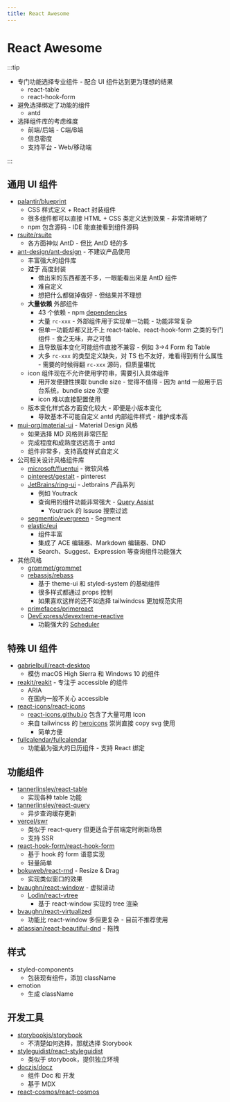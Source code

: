 ```yaml
---
title: React Awesome
---
```


# React Awesome

:::tip

* 专门功能选择专业组件 - 配合 UI 组件达到更为理想的结果
  * react-table
  * react-hook-form
* 避免选择绑定了功能的组件
  * antd
* 选择组件库的考虑维度
  * 前端/后端 - C端/B端
  * 信息密度
  * 支持平台 - Web/移动端

:::

## 通用 UI 组件
* [palantir/blueprint](https://github.com/palantir/blueprint)
  * CSS 样式定义 + React 封装组件
  * 很多组件都可以直接 HTML + CSS 类定义达到效果 - 非常清晰明了
  * npm 包含源码 - IDE 能直接看到组件源码
* [rsuite/rsuite](https://github.com/rsuite/rsuite)
  * 各方面神似 AntD - 但比 AntD 轻的多
* [ant-design/ant-design](https://github.com/ant-design/ant-design) - 不建议产品使用
  * 丰富强大的组件库
  * __过于__ 高度封装
    * 做出来的东西都差不多，一眼能看出来是 AntD 组件
    * 难自定义
    * 想把什么都做掉做好 - 但结果并不理想
  * __大量依赖__ 外部组件
    * 43 个依赖 - npm [dependencies](https://www.npmjs.com/package/antd?activeTab=dependencies)
    * 大量 `rc-xxx` - 外部组件用于实现单一功能 - 功能非常复杂
    * 但单一功能却都又比不上 react-table、react-hook-form 之类的专门组件 - 食之无味，弃之可惜
    * 且导致版本变化可能组件直接不兼容 - 例如 3->4 Form 和 Table
    * 大多 `rc-xxx` 的类型定义缺失，对 TS 也不友好，难看得到有什么属性 - 需要的时候得翻 `rc-xxx` 源码，但质量堪忧
  * icon 组件现在不允许使用字符串，需要引入具体组件
    * 用开发便捷性换取 bundle size - 觉得不值得 - 因为 antd 一般用于后台系统，bundle size 次要
    * icon 难以直接配置使用
  * 版本变化样式各方面变化较大 - 即便是小版本变化
    * 导致基本不可能自定义 antd 内部组件样式 - 维护成本高
* [mui-org/material-ui](https://github.com/mui-org/material-ui) - Material Design 风格
  * 如果选择 MD 风格则非常匹配
  * 完成程度和成熟度远远高于 antd
  * 组件非常多，支持高度样式自定义
* 公司相关设计风格组件库
  * [microsoft/fluentui](https://github.com/microsoft/fluentui) - 微软风格
  * [pinterest/gestalt](https://github.com/pinterest/gestalt) - pinterest
  * [JetBrains/ring-ui](https://github.com/JetBrains/ring-ui) - Jetbrains 产品系列
    * 例如 Youtrack
    * 查询用的组件功能非常强大 - [Query Assist](https://jetbrains.github.io/ring-ui/master/index.html?path=/story/components-query-assist--basic)
      * Youtrack 的 Issuse 搜索过滤
  * [segmentio/evergreen](https://github.com/segmentio/evergreen) - Segment
  * [elastic/eui](https://github.com/elastic/eui)
    * 组件丰富
    * 集成了 ACE 编辑器、Markdown 编辑器、DND
    * Search、Suggest、Expression 等查询组件功能强大
* 其他风格
  * [grommet/grommet](https://github.com/grommet/grommet)
  * [rebassjs/rebass](https://github.com/rebassjs/rebass)
    * 基于 theme-ui 和 styled-system 的基础组件
    * 很多样式都通过 props 控制
    * 如果喜欢这样的还不如选择 tailwindcss 更加规范实用
  * [primefaces/primereact](https://github.com/primefaces/primereact)
  * [DevExpress/devextreme-reactive](https://github.com/DevExpress/devextreme-reactive)
    * 功能强大的 [Scheduler](https://devexpress.github.io/devextreme-reactive/react/scheduler/demos/featured/overview/)
## 特殊 UI 组件
* [gabrielbull/react-desktop](https://github.com/gabrielbull/react-desktop)
  * 模仿 macOS High Sierra 和 Windows 10 的组件
* [reakit/reakit](https://github.com/reakit/reakit) - 专注于 accessible 的组件
  * ARIA
  * 在国内一般不关心 accessible
* [react-icons/react-icons](https://github.com/react-icons/react-icons)
  * [react-icons.github.io](https://react-icons.github.io/react-icons) 包含了大量可用 Icon
  * 来自 tailwincss 的 [heroicons](https://heroicons.com/) 崇尚直接 copy svg 使用
    * 简单方便
* [fullcalendar/fullcalendar](https://github.com/fullcalendar/fullcalendar)
  * 功能最为强大的日历组件 - 支持 React 绑定
## 功能组件
* [tannerlinsley/react-table](https://github.com/tannerlinsley/react-table)
  * 实现各种 table 功能
* [tannerlinsley/react-query](https://github.com/tannerlinsley/react-query)
  * 异步查询缓存更新
* [vercel/swr](https://github.com/vercel/swr)
  * 类似于 react-query 但更适合于前端定时刷新场景
  * 支持 SSR
* [react-hook-form/react-hook-form](https://github.com/react-hook-form/react-hook-form)
  * 基于 hook 的 form 语意实现
  * 轻量简单
* [bokuweb/react-rnd](https://github.com/bokuweb/react-rnd) - Resize & Drag
  * 实现类似窗口的效果
* [bvaughn/react-window](https://github.com/bvaughn/react-window) - 虚拟滚动
  * [Lodin/react-vtree](https://github.com/Lodin/react-vtree)
    * 基于 react-window 实现的 tree 渲染
* [bvaughn/react-virtualized](https://github.com/bvaughn/react-virtualized)
  * 功能比 react-window 多但更复杂 - 目前不推荐使用
* [atlassian/react-beautiful-dnd](https://github.com/atlassian/react-beautiful-dnd) - 拖拽

## 样式
* styled-components
  * 包装现有组件，添加 className
* emotion
  * 生成 className

## 开发工具
* [storybookjs/storybook](https://github.com/storybookjs/storybook)
  * 不清楚如何选择，那就选择 Storybook
* [styleguidist/react-styleguidist](https://github.com/styleguidist/react-styleguidist)
  * 类似于 storybook，提供独立环境
* [doczjs/docz](https://github.com/doczjs/docz)
  * 组件 Doc 和 开发
  * 基于 MDX
* [react-cosmos/react-cosmos](https://github.com/react-cosmos/react-cosmos)
